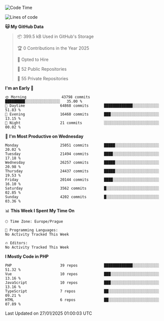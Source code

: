 <!--START_SECTION:waka-->
![Code Time](http://img.shields.io/badge/Code%20Time-1%2C584%20hrs%203%20mins-blue)

![Lines of code](https://img.shields.io/badge/From%20Hello%20World%20I%27ve%20Written-38.5%20million%20lines%20of%20code-blue)

**🐱 My GitHub Data** 

> 📦 399.5 kB Used in GitHub's Storage 
 > 
> 🏆 0 Contributions in the Year 2025
 > 
> 💼 Opted to Hire
 > 
> 📜 52 Public Repositories 
 > 
> 🔑 55 Private Repositories 
 > 
**I'm an Early 🐤** 

```text
🌞 Morning                43798 commits       █████████░░░░░░░░░░░░░░░░   35.00 % 
🌆 Daytime                64868 commits       █████████████░░░░░░░░░░░░   51.83 % 
🌃 Evening                16460 commits       ███░░░░░░░░░░░░░░░░░░░░░░   13.15 % 
🌙 Night                  21 commits          ░░░░░░░░░░░░░░░░░░░░░░░░░   00.02 % 
```
📅 **I'm Most Productive on Wednesday** 

```text
Monday                   25051 commits       █████░░░░░░░░░░░░░░░░░░░░   20.02 % 
Tuesday                  21494 commits       ████░░░░░░░░░░░░░░░░░░░░░   17.18 % 
Wednesday                26257 commits       █████░░░░░░░░░░░░░░░░░░░░   20.98 % 
Thursday                 24437 commits       █████░░░░░░░░░░░░░░░░░░░░   19.53 % 
Friday                   20144 commits       ████░░░░░░░░░░░░░░░░░░░░░   16.10 % 
Saturday                 3562 commits        █░░░░░░░░░░░░░░░░░░░░░░░░   02.85 % 
Sunday                   4202 commits        █░░░░░░░░░░░░░░░░░░░░░░░░   03.36 % 
```


📊 **This Week I Spent My Time On** 

```text
🕑︎ Time Zone: Europe/Prague

💬 Programming Languages: 
No Activity Tracked This Week

🔥 Editors: 
No Activity Tracked This Week
```

**I Mostly Code in PHP** 

```text
PHP                      39 repos            █████████████░░░░░░░░░░░░   51.32 % 
Vue                      10 repos            ███░░░░░░░░░░░░░░░░░░░░░░   13.16 % 
JavaScript               10 repos            ███░░░░░░░░░░░░░░░░░░░░░░   13.16 % 
TypeScript               7 repos             ██░░░░░░░░░░░░░░░░░░░░░░░   09.21 % 
HTML                     6 repos             ██░░░░░░░░░░░░░░░░░░░░░░░   07.89 % 
```




 Last Updated on 27/01/2025 01:00:03 UTC
<!--END_SECTION:waka-->
<!--
**AlexKratky/AlexKratky** is a ✨ _special_ ✨ repository because its `README.md` (this file) appears on your GitHub profile.

Here are some ideas to get you started:

- 🔭 I’m currently working on ...
- 🌱 I’m currently learning ...
- 👯 I’m looking to collaborate on ...
- 🤔 I’m looking for help with ...
- 💬 Ask me about ...
- 📫 How to reach me: ...
- 😄 Pronouns: ...
- ⚡ Fun fact: ...
-->
